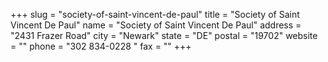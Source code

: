+++
slug = "society-of-saint-vincent-de-paul"
title = "Society of Saint Vincent De Paul"
name = "Society of Saint Vincent De Paul"
address = "2431 Frazer Road"
city = "Newark"
state = "DE"
postal = "19702"
website = ""
phone = "302 834-0228 "
fax = ""
+++
